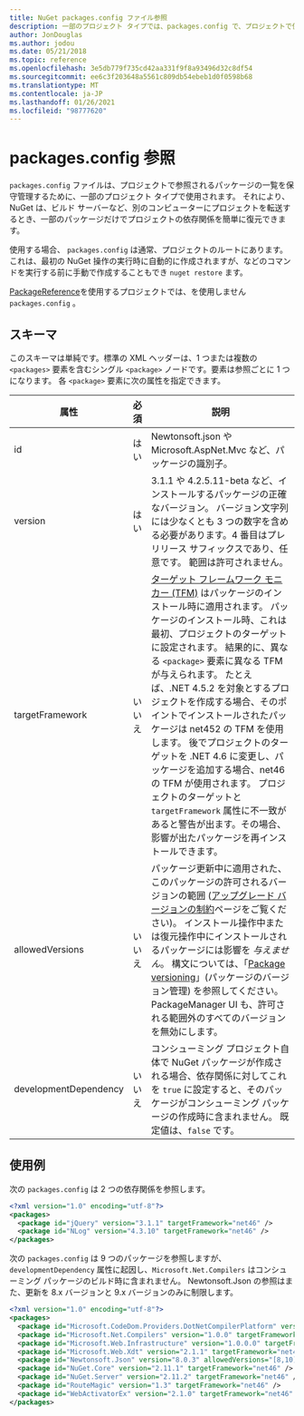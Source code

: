 ```yaml
---
title: NuGet packages.config ファイル参照
description: 一部のプロジェクト タイプでは、packages.config で、プロジェクトで使用される NuGet パッケージの一覧が保守管理されます。
author: JonDouglas
ms.author: jodou
ms.date: 05/21/2018
ms.topic: reference
ms.openlocfilehash: 3e5db779f735cd42aa331f9f8a93496d32c8df54
ms.sourcegitcommit: ee6c3f203648a5561c809db54ebeb1d0f0598b68
ms.translationtype: MT
ms.contentlocale: ja-JP
ms.lasthandoff: 01/26/2021
ms.locfileid: "98777620"
---
```

# <a name="packagesconfig-reference"></a>packages.config 参照

`packages.config` ファイルは、プロジェクトで参照されるパッケージの一覧を保守管理するために、一部のプロジェクト タイプで使用されます。 それにより、NuGet は、ビルド サーバーなど、別のコンピューターにプロジェクトを転送するとき、一部のパッケージだけでプロジェクトの依存関係を簡単に復元できます。

使用する場合、 `packages.config` は通常、プロジェクトのルートにあります。 これは、最初の NuGet 操作の実行時に自動的に作成されますが、などのコマンドを実行する前に手動で作成することもでき `nuget restore` ます。

[PackageReference](../consume-packages/Package-References-in-Project-Files.md)を使用するプロジェクトでは、を使用しません `packages.config` 。

## <a name="schema"></a>スキーマ

このスキーマは単純です。標準の XML ヘッダーは、1 つまたは複数の `<packages>` 要素を含むシングル `<package>` ノードです。要素は参照ごとに 1 つになります。 各 `<package>` 要素に次の属性を指定できます。

| 属性 | 必須 | 説明 |
| --- | --- | --- |
| id | はい | Newtonsoft.json や Microsoft.AspNet.Mvc など、パッケージの識別子。 | 
| version | はい | 3.1.1 や 4.2.5.11-beta など、インストールするパッケージの正確なバージョン。 バージョン文字列には少なくとも 3 つの数字を含める必要があります。4 番目はプレリリース サフィックスであり、任意です。 範囲は許可されません。 | 
| targetFramework | いいえ | [ターゲット フレームワーク モニカー (TFM)](target-frameworks.md) はパッケージのインストール時に適用されます。 パッケージのインストール時、これは最初、プロジェクトのターゲットに設定されます。 結果的に、異なる `<package>` 要素に異なる TFM が与えられます。 たとえば、.NET 4.5.2 を対象とするプロジェクトを作成する場合、そのポイントでインストールされたパッケージは net452 の TFM を使用します。 後でプロジェクトのターゲットを .NET 4.6 に変更し、パッケージを追加する場合、net46 の TFM が使用されます。 プロジェクトのターゲットと `targetFramework` 属性に不一致があると警告が出ます。その場合、影響が出たパッケージを再インストールできます。 | 
| allowedVersions | いいえ | パッケージ更新中に適用された、このパッケージの許可されるバージョンの範囲 ([アップグレード バージョンの制約](../consume-packages/reinstalling-and-updating-packages.md#constraining-upgrade-versions)ページをご覧ください)。 インストール操作中または復元操作中にインストールされるパッケージには影響を *与えません*。 構文については、「[Package versioning](../concepts/package-versioning.md#version-ranges)」(パッケージのバージョン管理) を参照してください。 PackageManager UI も、許可される範囲外のすべてのバージョンを無効にします。 | 
| developmentDependency | いいえ | コンシューミング プロジェクト自体で NuGet パッケージが作成される場合、依存関係に対してこれを `true` に設定すると、そのパッケージがコンシューミング パッケージの作成時に含まれません。 既定値は、`false` です。 | 

## <a name="examples"></a>使用例

次の `packages.config` は 2 つの依存関係を参照します。

```xml
<?xml version="1.0" encoding="utf-8"?>
<packages>
  <package id="jQuery" version="3.1.1" targetFramework="net46" />
  <package id="NLog" version="4.3.10" targetFramework="net46" />
</packages>
```

次の `packages.config` は 9 つのパッケージを参照しますが、`developmentDependency` 属性に起因し、`Microsoft.Net.Compilers` はコンシューミング パッケージのビルド時に含まれません。 Newtonsoft.Json の参照はまた、更新を 8.x バージョンと 9.x バージョンのみに制限します。

```xml
<?xml version="1.0" encoding="utf-8"?>
<packages>
  <package id="Microsoft.CodeDom.Providers.DotNetCompilerPlatform" version="1.0.0" targetFramework="net46" />
  <package id="Microsoft.Net.Compilers" version="1.0.0" targetFramework="net46" developmentDependency="true" />
  <package id="Microsoft.Web.Infrastructure" version="1.0.0.0" targetFramework="net46" />
  <package id="Microsoft.Web.Xdt" version="2.1.1" targetFramework="net46" />
  <package id="Newtonsoft.Json" version="8.0.3" allowedVersions="[8,10)" targetFramework="net46" />
  <package id="NuGet.Core" version="2.11.1" targetFramework="net46" />
  <package id="NuGet.Server" version="2.11.2" targetFramework="net46" />
  <package id="RouteMagic" version="1.3" targetFramework="net46" />
  <package id="WebActivatorEx" version="2.1.0" targetFramework="net46" />
</packages>
```
